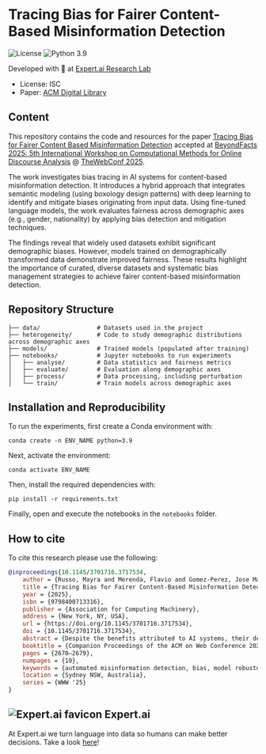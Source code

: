 # Tracing Bias for Fairer Content-Based Misinformation Detection

![License](https://img.shields.io/badge/License-ISC-blue.svg) ![Python 3.9](https://badgen.net/pypi/python/black)

Developed with 💙 at [Expert.ai Research Lab](https://github.com/expertailab)

- License: ISC
- Paper: [ACM Digital Library](https://dl.acm.org/doi/10.1145/3701716.3717534)

## Content

This repository contains the code and resources for the paper [Tracing Bias for Fairer Content Based Misinformation Detection](https://dl.acm.org/doi/10.1145/3701716.3717534) accepted at [BeyondFacts 2025: 5th International Workshop on Computational Methods for Online Discourse Analysis](https://dl.acm.org/doi/10.1145/3701716.3717540) @ [TheWebConf 2025](https://dl.acm.org/doi/proceedings/10.1145/3696410). 

The work investigates bias tracing in AI systems for content-based misinformation detection. It introduces a hybrid approach that integrates semantic modeling (using boxology design patterns) with deep learning to identify and mitigate biases originating from input data. Using fine-tuned language models, the work evaluates fairness across demographic axes (e.g., gender, nationality) by applying bias detection and mitigation techniques.

The findings reveal that widely used datasets exhibit significant demographic biases. However, models trained on demographically transformed data demonstrate improved fairness. These results highlight the importance of curated, diverse datasets and systematic bias management strategies to achieve fairer content-based misinformation detection.


## Repository Structure
```
├── data/                # Datasets used in the project
├── heterogeneity/       # Code to study demographic distributions across demographic axes
├── models/              # Trained models (populated after training)
├── notebooks/           # Jupyter notebooks to run experiments
│   ├── analyse/         # Data statistics and fairness metrics
│   ├── evaluate/        # Evaluation along demographic axes
│   ├── process/         # Data processing, including perturbation
│   └── train/           # Train models across demographic axes
```


## Installation and Reproducibility

To run the experiments, first create a Conda environment with:

```
conda create -n ENV_NAME python=3.9
```

Next, activate the environment:

```
conda activate ENV_NAME
```

Then, install the required dependencies with:

```
pip install -r requirements.txt
```

Finally, open and execute the notebooks in the `notebooks` folder.


## How to cite

To cite this research please use the following:

```bibtex
@inproceedings{10.1145/3701716.3717534,
    author = {Russo, Mayra and Merenda, Flavio and Gomez-Perez, Jose Manuel and Vidal, Maria-Esther},
    title = {Tracing Bias for Fairer Content-Based Misinformation Detection},
    year = {2025},
    isbn = {9798400713316},
    publisher = {Association for Computing Machinery},
    address = {New York, NY, USA},
    url = {https://doi.org/10.1145/3701716.3717534},
    doi = {10.1145/3701716.3717534},
    abstract = {Despite the benefits attributed to AI systems, their deployment across domains still present challenges to society. In the case of automated misinformation detection, research has uncovered that benefits derived from their application are unequally distributed amongst different stakeholders, calling to attention the need to audit these AI systems for biases and other sources of harm. We present a hybrid AI system designed to trace biases from input data, enriched with semantic descriptions. Using boxology design patterns, we illustrate the integration of a semantic model with an AI system to enable bias tracing. In our case study, we assess fine-tuned language models for content-based misinformation detection, and adapt existing bias detection and mitigation techniques to transform data based on demographic signifiers and measure model fairness. Our findings show evidence that, on average, the evaluated datasets demonstrate a stark gender and geographical biases. Further, we observe that models trained on demographically transformed data demonstrate higher fairness. These results underscore the importance of curated and diverse data and of managing biases plaguing language models at task level.},
    booktitle = {Companion Proceedings of the ACM on Web Conference 2025},
    pages = {2670–2679},
    numpages = {10},
    keywords = {automated misinformation detection, bias, model robustness, nlp},
    location = {Sydney NSW, Australia},
    series = {WWW '25}
}
```

## ![Expert.ai favicon](https://www.expert.ai/wp-content/uploads/2020/09/favicon-1.png) Expert.ai

At Expert.ai we turn language into data so humans can make better decisions. Take a look [here](https://www.expert.ai)!